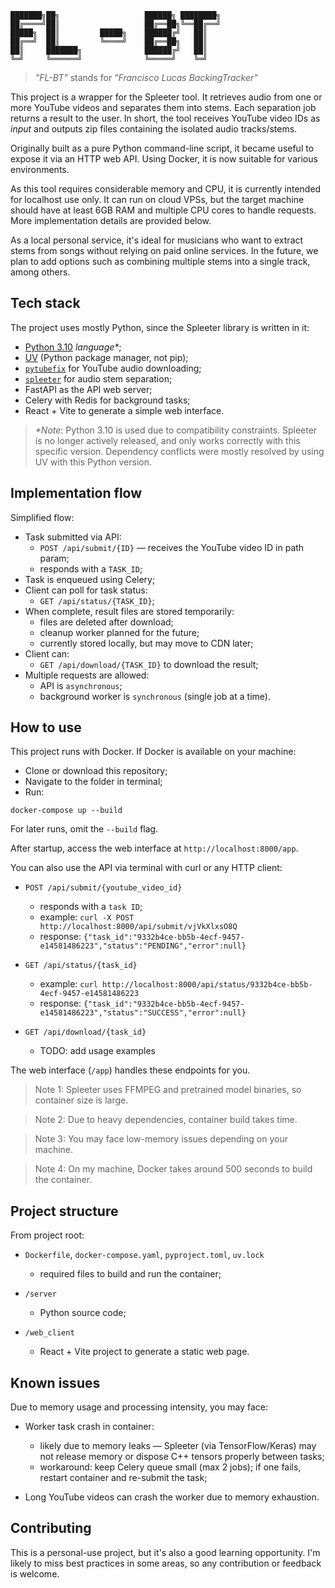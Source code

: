 ```
███████╗██╗                   ██████╗ ████████╗
██╔════╝██║                   ██╔══██╗╚══██╔══╝
█████╗  ██║         █████╗    ██████╔╝   ██║   
██╔══╝  ██║         ╚════╝    ██╔══██╗   ██║   
██║     ███████╗              ██████╔╝   ██║   
╚═╝     ╚══════╝              ╚═════╝    ╚═╝   
```

> _"FL-BT"_ stands for _"Francisco Lucas BackingTracker"_

This project is a wrapper for the Spleeter tool. It retrieves audio from one or more YouTube videos and separates them into stems. Each separation job returns a result to the user. In short, the tool receives YouTube video IDs as _input_ and outputs zip files containing the isolated audio tracks/stems.

Originally built as a pure Python command-line script, it became useful to expose it via an HTTP web API. Using Docker, it is now suitable for various environments.

As this tool requires considerable memory and CPU, it is currently intended for localhost use only. It can run on cloud VPSs, but the target machine should have at least 6GB RAM and multiple CPU cores to handle requests. More implementation details are provided below.

As a local personal service, it's ideal for musicians who want to extract stems from songs without relying on paid online services. In the future, we plan to add options such as combining multiple stems into a single track, among others.

## Tech stack

The project uses mostly Python, since the Spleeter library is written in it:

- [Python 3.10](https://www.python.org/) _language*_;
- [UV](https://github.com/astral-sh/uv) (Python package manager, not pip);
- [`pytubefix`](https://github.com/JuanBindez/pytubefix) for YouTube audio downloading;
- [`spleeter`](https://github.com/deezer/spleeter) for audio stem separation;
- FastAPI as the API web server;
- Celery with Redis for background tasks;
- React + Vite to generate a simple web interface.

> _*Note_: Python 3.10 is used due to compatibility constraints. Spleeter is no longer actively released, and only works correctly with this specific version. Dependency conflicts were mostly resolved by using UV with this Python version.

## Implementation flow

Simplified flow:

- Task submitted via API:
  - `POST /api/submit/{ID}` — receives the YouTube video ID in path param;
  - responds with a `TASK_ID`;
- Task is enqueued using Celery;
- Client can poll for task status:
  - `GET /api/status/{TASK_ID}`;
- When complete, result files are stored temporarily:
  - files are deleted after download;
  - cleanup worker planned for the future;
  - currently stored locally, but may move to CDN later;
- Client can:
  - `GET /api/download/{TASK_ID}` to download the result;
- Multiple requests are allowed:
  - API is `asynchronous`;
  - background worker is `synchronous` (single job at a time).

## How to use

This project runs with Docker. If Docker is available on your machine:

- Clone or download this repository;
- Navigate to the folder in terminal;
- Run:
```shell
docker-compose up --build
````

For later runs, omit the `--build` flag.

After startup, access the web interface at `http://localhost:8000/app`.

You can also use the API via terminal with curl or any HTTP client:

* `POST /api/submit/{youtube_video_id}`

  * responds with a `task ID`;
  * example: `curl -X POST http://localhost:8000/api/submit/vjVkXlxsO8Q`
  * response: `{"task_id":"9332b4ce-bb5b-4ecf-9457-e14581486223","status":"PENDING","error":null}`
* `GET /api/status/{task_id}`

  * example: `curl http://localhost:8000/api/status/9332b4ce-bb5b-4ecf-9457-e14581486223`
  * response: `{"task_id":"9332b4ce-bb5b-4ecf-9457-e14581486223","status":"SUCCESS","error":null}`
* `GET /api/download/{task_id}`

  * TODO: add usage examples

The web interface (`/app`) handles these endpoints for you.

> Note 1: Spleeter uses FFMPEG and pretrained model binaries, so container size is large.

> Note 2: Due to heavy dependencies, container build takes time.

> Note 3: You may face low-memory issues depending on your machine.

> Note 4: On my machine, Docker takes around 500 seconds to build the container.

## Project structure

From project root:

* `Dockerfile`, `docker-compose.yaml`, `pyproject.toml`, `uv.lock`

  * required files to build and run the container;
* `/server`

  * Python source code;
* `/web_client`

  * React + Vite project to generate a static web page.

## Known issues

Due to memory usage and processing intensity, you may face:

* Worker task crash in container:

  * likely due to memory leaks — Spleeter (via TensorFlow/Keras) may not release memory or dispose C++ tensors properly between tasks;
  * workaround: keep Celery queue small (max 2 jobs); if one fails, restart container and re-submit the task;
* Long YouTube videos can crash the worker due to memory exhaustion.

## Contributing

This is a personal-use project, but it's also a good learning opportunity. I'm likely to miss best practices in some areas, so any contribution or feedback is welcome.